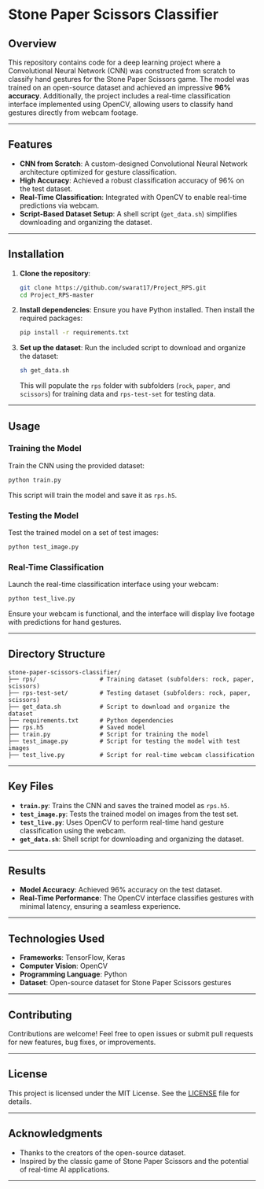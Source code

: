 # Stone Paper Scissors Classifier

## Overview

This repository contains code for a deep learning project where a Convolutional Neural Network (CNN) was constructed from scratch to classify hand gestures for the Stone Paper Scissors game. The model was trained on an open-source dataset and achieved an impressive **96% accuracy**. Additionally, the project includes a real-time classification interface implemented using OpenCV, allowing users to classify hand gestures directly from webcam footage.

---

## Features

- **CNN from Scratch**: A custom-designed Convolutional Neural Network architecture optimized for gesture classification.
- **High Accuracy**: Achieved a robust classification accuracy of 96% on the test dataset.
- **Real-Time Classification**: Integrated with OpenCV to enable real-time predictions via webcam.
- **Script-Based Dataset Setup**: A shell script (`get_data.sh`) simplifies downloading and organizing the dataset.

---

## Installation

1. **Clone the repository**:
   ```bash
   git clone https://github.com/swarat17/Project_RPS.git
   cd Project_RPS-master
   ```

2. **Install dependencies**:
   Ensure you have Python installed. Then install the required packages:
   ```bash
   pip install -r requirements.txt
   ```

3. **Set up the dataset**:
   Run the included script to download and organize the dataset:
   ```bash
   sh get_data.sh
   ```
   This will populate the `rps` folder with subfolders (`rock`, `paper`, and `scissors`) for training data and `rps-test-set` for testing data.

---

## Usage

### Training the Model
Train the CNN using the provided dataset:
```bash
python train.py
```
This script will train the model and save it as `rps.h5`.

### Testing the Model
Test the trained model on a set of test images:
```bash
python test_image.py
```

### Real-Time Classification
Launch the real-time classification interface using your webcam:
```bash
python test_live.py
```
Ensure your webcam is functional, and the interface will display live footage with predictions for hand gestures.

---

## Directory Structure

```
stone-paper-scissors-classifier/
├── rps/                  # Training dataset (subfolders: rock, paper, scissors)
├── rps-test-set/         # Testing dataset (subfolders: rock, paper, scissors)
├── get_data.sh           # Script to download and organize the dataset
├── requirements.txt      # Python dependencies
├── rps.h5                # Saved model
├── train.py              # Script for training the model
├── test_image.py         # Script for testing the model with test images
├── test_live.py          # Script for real-time webcam classification
```

---

## Key Files

- **`train.py`**: Trains the CNN and saves the trained model as `rps.h5`.
- **`test_image.py`**: Tests the trained model on images from the test set.
- **`test_live.py`**: Uses OpenCV to perform real-time hand gesture classification using the webcam.
- **`get_data.sh`**: Shell script for downloading and organizing the dataset.

---

## Results

- **Model Accuracy**: Achieved 96% accuracy on the test dataset.
- **Real-Time Performance**: The OpenCV interface classifies gestures with minimal latency, ensuring a seamless experience.

---

## Technologies Used

- **Frameworks**: TensorFlow, Keras
- **Computer Vision**: OpenCV
- **Programming Language**: Python
- **Dataset**: Open-source dataset for Stone Paper Scissors gestures

---

## Contributing

Contributions are welcome! Feel free to open issues or submit pull requests for new features, bug fixes, or improvements.

---

## License

This project is licensed under the MIT License. See the [LICENSE](LICENSE) file for details.

---

## Acknowledgments

- Thanks to the creators of the open-source dataset.
- Inspired by the classic game of Stone Paper Scissors and the potential of real-time AI applications.

--- 
